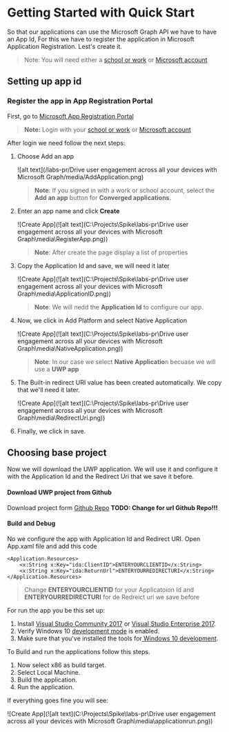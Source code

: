 # Getting Started with Quick Start
So that our applications can use the Microsoft Graph API we have to have an App Id, 
For this we have to register the application in Microsoft Application Registration.
Lest's create it. 

> Note: You will need either a [school or work](https://developer.microsoft.com/en-us/office/dev-program) or [Microsoft account](https://signup.live.com/signup?wa=wsignin1.0&ct=1473983465&rver=6.6.6556.0&wp=MBI_SSL&wreply=https://outlook.live.com/owa/&id=292841&CBCXT=out&cobrandid=90015&bk=1473983466&uiflavor=web&uaid=3b7bae8746264c1bacf1db2b315745cc&mkt=EN-US&lc=1033&lic=1)

## Setting up app id
### Register the app in App Registration Portal
First, go to [Microsoft App Registration Portal](https://apps.dev.microsoft.com/)

> **Note:** Login with your  [school or work](https://developer.microsoft.com/en-us/office/dev-program) or [Microsoft account](https://signup.live.com/signup?wa=wsignin1.0&ct=1473983465&rver=6.6.6556.0&wp=MBI_SSL&wreply=https://outlook.live.com/owa/&id=292841&CBCXT=out&cobrandid=90015&bk=1473983466&uiflavor=web&uaid=3b7bae8746264c1bacf1db2b315745cc&mkt=EN-US&lc=1033&lic=1)

After login we need follow the next steps:

 1. Choose Add an app
  
    ![alt text](/labs-pr/Drive user engagement across all your devices with Microsoft Graph/media/AddApplication.png) 
	

	> **Note**: If you signed in with a work or school account, select the **Add an app** button for **Converged applications**.

 2. Enter an app name and click **Create**

	![Create App](![alt text](C:\Projects\Spike\labs-pr\Drive user engagement across all your devices with Microsoft Graph\media\RegisterApp.png))

	> **Note**: After create the page display a list of properties	


 3. Copy the Application Id and save, we  will need it later
 
	![Create App](![alt text](C:\Projects\Spike\labs-pr\Drive user engagement across all your devices with Microsoft Graph\media\ApplicationID.png))

	> **Note**: We will nedd the **Application Id** to configure our app.	

 4. Now, we click in Add Platform and select Native Application 
	
	![Create App](![alt text](C:\Projects\Spike\labs-pr\Drive user engagement across all your devices with Microsoft Graph\media\NativeApplication.png))

	> **Note**: In our case we select **Native Applicatio**n becuase we will use a **UWP app**

 5. The Built-in redirect URI value has been created automatically. We copy that we'll need it later.
 
	![Create App](![alt text](C:\Projects\Spike\labs-pr\Drive user engagement across all your devices with Microsoft Graph\media\RedirectUri.png))
 
6. Finally, we click in save. 

## Choosing base project

Now we will download the UWP application. We will use it and configure it with the Application Id and the Redirect Uri that we save it before.

#### Download UWP project from Github 

Download project form [Github Repo](https://github.com/) **TODO: Change for url Github Repo!!!**

#### Build and Debug

No we configure the app with Application Id and Redirect URI.
Open App.xaml file and add this code

	<Application.Resources>
        <x:String x:Key="ida:ClientID">ENTERYOURCLIENTID</x:String>
        <x:String x:Key="ida:ReturnUrl">ENTERYOURREDIRECTURI</x:String>
    </Application.Resources>

> Change **ENTERYOURCLIENTID** for your Applicatoion Id and **ENTERYOURREDIRECTURI** for de Redreict uri we save before

For run the app you be this set  up:

1. Install [Visual Studio Community 2017](https://www.visualstudio.com/vs/) or [Visual Studio Enterprise 2017](https://www.visualstudio.com/vs/).
2. Verify Windows 10 [development mode](https://docs.microsoft.com/windows/uwp/get-started/enable-your-device-for-development#accessing-settings-for-developers) is enabled.
3. Make sure that you've installed the tools for[ Windows 10 development](https://developer.microsoft.com/windows/downloads).
 
To Build and run the applications follow this steps.

1. Now select x86 as build target.
2. Select Local Machine.
3. Build the application.
4. Run the application.

If everything goes fine you will see:

![Create App](![alt text](C:\Projects\Spike\labs-pr\Drive user engagement across all your devices with Microsoft Graph\media\applicationrun.png))

